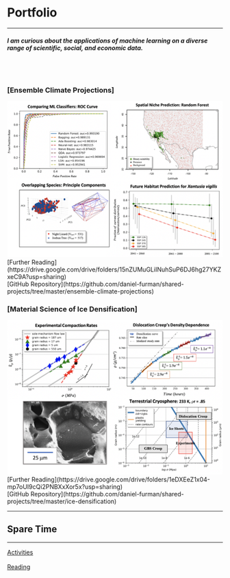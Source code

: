 # Portfolio
---
##### I am curious about the applications of machine learning on a diverse range of scientific, social, and economic data. 
<br><br>
### [Ensemble Climate Projections]
<img src="images/climate.png?raw=true"/>
[Further Reading](https://drive.google.com/drive/folders/15nZUMuGLiINuhSuP6DJ6hg27YKZxeC9A?usp=sharing) <br>
[GitHub Repository](https://github.com/daniel-furman/shared-projects/tree/master/ensemble-climate-projections)


### [Material Science of Ice Densification]
<img src="images/ice.png?raw=true"/>
[Further Reading](https://drive.google.com/drive/folders/1eDXEeZ1x04-mp7oUI9cQi2PNBXxXor5x?usp=sharing) <br>
[GitHub Repository](https://github.com/daniel-furman/shared-projects/tree/master/ice-densification)

---
## Spare Time
---
[Activities](activities.md)<br><br>
[Reading](reading.md)






